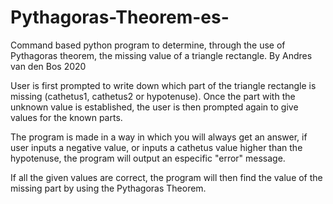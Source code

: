 # Pythagoras-Theorem-es-

Command based python program to determine, through the use of Pythagoras theorem, the missing value of a triangle rectangle.
By Andres van den Bos 2020

User is first prompted to write down which part of the triangle rectangle is missing (cathetus1, cathetus2 or hypotenuse). Once the part with the unknown value is established, the user is then prompted again to give values for the known parts.

The program is made in a way in which you will always get an answer, if user inputs a negative value, or inputs a cathetus value higher than the hypotenuse, the program will output an especific "error" message.

If all the given values are correct, the program will then find the value of the missing part by using the Pythagoras Theorem.
